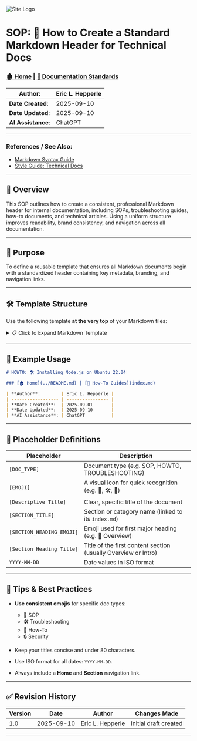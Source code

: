 <!-- 🔗 Custom Stylesheet -->
<link rel="stylesheet" href="/_css/main.css">

<!-- 🖼️ Site Logo -->
![Site Logo](/_pix/logos/2022_ElijahStreams-Logo_Hz-FullColor_226x29.png)

<!-- 📝 Title -->
# SOP: 🧾 How to Create a Standard Markdown Header for Technical Docs

<!-- 🧭 Navigation -->
### [🏚️ Home](../README.md) | [📁 Documentation Standards](index.md)

<!-- 👤 Metadata -->
| **Author**:        | Eric L. Hepperle |
| ------------------ | ---------------- |
| **Date Created**:  | 2025-09-10       |
| **Date Updated**:  | 2025-09-10       |
| **AI Assistance**: | ChatGPT          |

---

<!-- 📚 References (Optional) -->
### References / See Also:

- [Markdown Syntax Guide](https://www.markdownguide.org/basic-syntax/)
- [Style Guide: Technical Docs](../style-guide.md)

---

<!-- 🔍 Content Section Heading -->
## 🧾 Overview

This SOP outlines how to create a consistent, professional Markdown header for internal documentation, including SOPs, troubleshooting guides, how-to documents, and technical articles. Using a uniform structure improves readability, brand consistency, and navigation across all documentation.

---

## 📌 Purpose

To define a reusable template that ensures all Markdown documents begin with a standardized header containing key metadata, branding, and navigation links.

---

## 🛠️ Template Structure

Use the following template **at the very top** of your Markdown files:

<details>
<summary>📋 Click to Expand Markdown Template</summary>

```markdown
<!-- 🔗 Custom Stylesheet -->
<link rel="stylesheet" href="/_css/main.css">

<!-- 🖼️ Site Logo -->
![Site Logo](/_pix/logos/2022_ElijahStreams-Logo_Hz-FullColor_226x29.png)

<!-- 📝 Title -->
# [DOC_TYPE]: [EMOJI] [Descriptive Title]

<!-- 🧭 Navigation -->
### [🏚️ Home](../README.md) | [SECTION_TITLE](index.md)

<!-- 👤 Metadata -->
| **Author**:        | Eric L. Hepperle |
| ------------------ | ---------------- |
| **Date Created**:  | YYYY-MM-DD       |
| **Date Updated**:  | YYYY-MM-DD       |
| **AI Assistance**: | ChatGPT          |

---

<!-- 📚 References (Optional) -->
### References / See Also:

- [Related Article 1](path/to/article1.md)
- [Related Article 2](path/to/article2.md)

---

<!-- 🔍 Content Section Heading -->
## [SECTION_HEADING_EMOJI] [Section Heading Title]

[Write your introductory paragraph, summary, or problem statement here.]

---

````

</details>

---

## 🔄 Example Usage

```markdown
# HOWTO: 🛠️ Installing Node.js on Ubuntu 22.04

### [🏚️ Home](../README.md) | [📁 How-To Guides](index.md)

| **Author**:        | Eric L. Hepperle |
| ------------------ | ---------------- |
| **Date Created**:  | 2025-09-01       |
| **Date Updated**:  | 2025-09-10       |
| **AI Assistance**: | ChatGPT          |
```

---

## 🧩 Placeholder Definitions

| Placeholder               | Description                                                    |
| ------------------------- | -------------------------------------------------------------- |
| `[DOC_TYPE]`              | Document type (e.g. SOP, HOWTO, TROUBLESHOOTING)               |
| `[EMOJI]`                 | A visual icon for quick recognition (e.g. 📄, 🛠️, 🧾)         |
| `[Descriptive Title]`     | Clear, specific title of the document                          |
| `[SECTION_TITLE]`         | Section or category name (linked to its `index.md`)            |
| `[SECTION_HEADING_EMOJI]` | Emoji used for first major heading (e.g. 🧾 Overview)          |
| `[Section Heading Title]` | Title of the first content section (usually Overview or Intro) |
| `YYYY-MM-DD`              | Date values in ISO format                                      |

---

## 🧪 Tips & Best Practices

* **Use consistent emojis** for specific doc types:

  * 🧾 SOP
  * 🛠️ Troubleshooting
  * 📘 How-To
  * 🔒 Security
* Keep your titles concise and under 80 characters.
* Use ISO format for all dates: `YYYY-MM-DD`.
* Always include a **Home** and **Section** navigation link.

---

## ✅ Revision History

| Version | Date       | Author           | Changes Made          |
| ------- | ---------- | ---------------- | --------------------- |
| 1.0     | 2025-09-10 | Eric L. Hepperle | Initial draft created |

---
